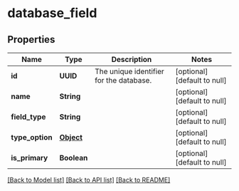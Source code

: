 # database_field
## Properties

| Name | Type | Description | Notes |
|------------ | ------------- | ------------- | -------------|
| **id** | **UUID** | The unique identifier for the database. | [optional] [default to null] |
| **name** | **String** |  | [optional] [default to null] |
| **field\_type** | **String** |  | [optional] [default to null] |
| **type\_option** | [**Object**](.md) |  | [optional] [default to null] |
| **is\_primary** | **Boolean** |  | [optional] [default to null] |

[[Back to Model list]](../README.md#documentation-for-models) [[Back to API list]](../README.md#documentation-for-api-endpoints) [[Back to README]](../README.md)

